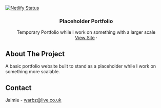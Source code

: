 [![Netlify Status](https://api.netlify.com/api/v1/badges/3bb97582-c8fe-42f8-a936-aebd1b4cdc52/deploy-status)](https://app.netlify.com/sites/portfoliotemporary/deploys)


<h3 align="center">Placeholder Portfolio</h3>

  <p align="center">
    Temporary Portfolio while I work on something with a larger scale
    <br />
    <a href="https://www.jaimieh.co.uk">View Site</a>
    ·
  </p>
</div>



<!-- ABOUT THE PROJECT -->
## About The Project

A basic portfolio website built to stand as a placeholder while I work on something more scalable.

<!-- CONTACT -->
## Contact

Jaimie - warbz@live.co.uk





